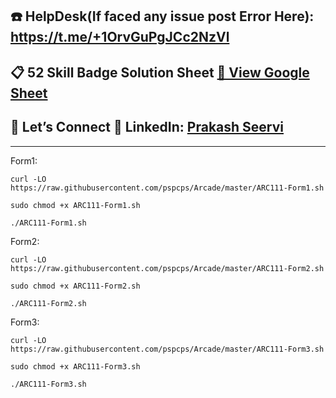 ## ☎️ HelpDesk(If faced any issue post Error Here): https://t.me/+1OrvGuPgJCc2NzVl

## 📋 52 Skill Badge Solution Sheet [📄 View Google Sheet](https://docs.google.com/spreadsheets/d/1UY1yh_xCRGealyBqSAejjkBSdgjqEj5M_XIQmveGJnU/edit?gid=0#gid=0)


## 🔗 Let’s Connect 👤 **LinkedIn**: [Prakash Seervi](https://www.linkedin.com/in/prakashseervi63/)


---

Form1: 


```
curl -LO https://raw.githubusercontent.com/pspcps/Arcade/master/ARC111-Form1.sh

sudo chmod +x ARC111-Form1.sh

./ARC111-Form1.sh
```



Form2: 

```
curl -LO https://raw.githubusercontent.com/pspcps/Arcade/master/ARC111-Form2.sh

sudo chmod +x ARC111-Form2.sh

./ARC111-Form2.sh
```


Form3: 

```
curl -LO https://raw.githubusercontent.com/pspcps/Arcade/master/ARC111-Form3.sh

sudo chmod +x ARC111-Form3.sh

./ARC111-Form3.sh
```